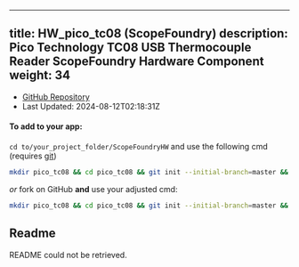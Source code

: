 
---
title: HW_pico_tc08 (ScopeFoundry)
description: Pico Technology TC08 USB Thermocouple Reader ScopeFoundry Hardware Component
weight: 34
---
- [GitHub Repository](https://github.com/ScopeFoundry/HW_pico_tc08)
- Last Updated: 2024-08-12T02:18:31Z


#### To add to your app:

`cd to/your_project_folder/ScopeFoundryHW` and use the following cmd (requires [git](/docs/100_development/20_git/))

```bash
mkdir pico_tc08 && cd pico_tc08 && git init --initial-branch=master && git remote add upstream_ScopeFoundry https://github.com/ScopeFoundry/HW_pico_tc08 && git pull upstream_ScopeFoundry master && cd ..
```

*or* fork on GitHub **and** use your adjusted cmd:

```bash
mkdir pico_tc08 && cd pico_tc08 && git init --initial-branch=master && git remote add origin https://github.com/YOUR_GH_ACC/HW_pico_tc08 && git pull origin master && cd ..
```

## Readme
README could not be retrieved.

